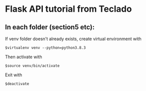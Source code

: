 # Flask API tutorial from Teclado

## In each folder (section5 etc):

If venv folder doesn't already exists, create virtual environment with

```
$virtualenv venv --python=python3.8.3
```

Then activate with

```
$source venv/bin/activate
```

Exit with

```
$deactivate
```
